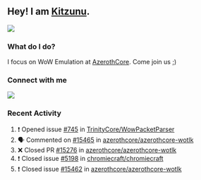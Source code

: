 ## Hey! I am [Kitzunu](https://Github.com/Kitzunu).

<!--<a href="https://github-readme-stats.kitzunu.vercel.app/api?username=Kitzunu&show_icons=true&theme=dark">
  <img align="center" src="https://github-readme-stats.kitzunu.vercel.app/api?username=Kitzunu&show_icons=true&theme=dark" />
</a>-->
<a href="https://github-readme-stats.kitzunu.vercel.app/api?username=Kitzunu&show_icons=true&theme=dark">
  <img align="center" src="https://github-readme-stats.vercel.app/api/top-langs/?username=Kitzunu&layout=compact&theme=dark" />
</a>

### What do I do?

I focus on WoW Emulation at [AzerothCore](https://Github.com/AzerothCore). Come join us ;)

### Connect with me
[![](https://img.shields.io/badge/AzerothCore%20Discord-Connect%20with%20me!-green)](https://discord.com/invite/gkt4y2x)

### Recent Activity

<!--START_SECTION:activity-->
1. ❗️ Opened issue [#745](https://github.com/TrinityCore/WowPacketParser/issues/745) in [TrinityCore/WowPacketParser](https://github.com/TrinityCore/WowPacketParser)
2. 🗣 Commented on [#15465](https://github.com/azerothcore/azerothcore-wotlk/issues/15465) in [azerothcore/azerothcore-wotlk](https://github.com/azerothcore/azerothcore-wotlk)
3. ❌ Closed PR [#15276](https://github.com/azerothcore/azerothcore-wotlk/pull/15276) in [azerothcore/azerothcore-wotlk](https://github.com/azerothcore/azerothcore-wotlk)
4. ❗️ Closed issue [#5198](https://github.com/chromiecraft/chromiecraft/issues/5198) in [chromiecraft/chromiecraft](https://github.com/chromiecraft/chromiecraft)
5. ❗️ Closed issue [#15462](https://github.com/azerothcore/azerothcore-wotlk/issues/15462) in [azerothcore/azerothcore-wotlk](https://github.com/azerothcore/azerothcore-wotlk)
<!--END_SECTION:activity-->
